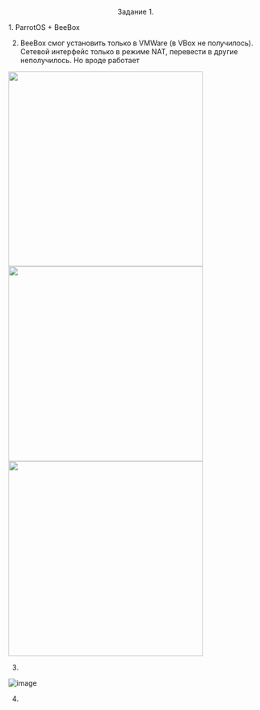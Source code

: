 <p align="center"> Задание 1. </p>
1. ParrotOS + BeeBox

2. BeeBox смог установить только в VMWare (в VBox не получилось). Сетевой интерфейс только в режиме NAT, перевести в другие неполучилось. Но вроде работает
<img src="https://user-images.githubusercontent.com/62753044/224411100-7e7c9328-c567-4ccc-82f0-1abab2b192c6.png" width="385px" align="center">
<img src="https://user-images.githubusercontent.com/62753044/224404023-9036ffe9-83b0-4468-8942-ad18e0548395.png" width="385px" align="center">
<img src="https://user-images.githubusercontent.com/62753044/224411364-21aee49e-3ba1-44d2-95cd-0fc3f68388da.png" width="385px" align="center">

3.
![image](https://user-images.githubusercontent.com/62753044/224404522-af43bbfd-8903-48bf-b0d1-c765e2a4a34a.png)

4.



